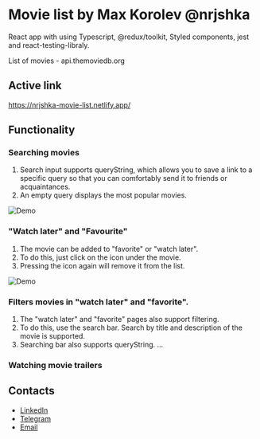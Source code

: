 # Movie list by Max Korolev @nrjshka

React app with using Typescript, @redux/toolkit, Styled components, jest and react-testing-libraly.

List of movies - api.themoviedb.org

## Active link
https://nrjshka-movie-list.netlify.app/

## Functionality
### Searching movies
1. Search input supports queryString, which allows you to save a link to a specific query so that you can comfortably send it to friends or acquaintances.
2. An empty query displays the most popular movies.

![Demo](https://github.com/nrjshka/movie-list/blob/main/media/movieList1.gif)


### "Watch later" and "Favourite"
1. The movie can be added to "favorite" or "watch later".
2. To do this, just click on the icon under the movie.
3. Pressing the icon again will remove it from the list.

![Demo](https://github.com/nrjshka/movie-list/blob/main/media/movieList2.gif)

### Filters movies in "watch later" and "favorite".
1. The "watch later" and "favorite" pages also support filtering.
2. To do this, use the search bar. Search by title and description of the movie is supported.
3. Searching bar also supports queryString.
...

### Watching movie trailers

## Contacts

- [LinkedIn](https://www.linkedin.com/in/nrjshka/)
- [Telegram](t.me/nrjshka)
- [Email](mailto:nrjshka@gmail.com)
